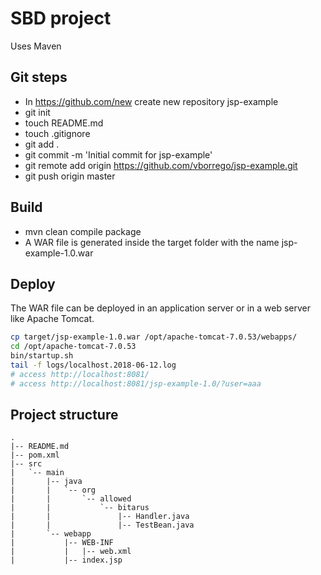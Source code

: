 # SBD project

Uses Maven

## Git steps 
 * In https://github.com/new create new repository jsp-example
 * git init 
 * touch README.md
 * touch .gitignore
 * git add .
 * git commit -m 'Initial commit for jsp-example'
 * git remote add origin https://github.com/vborrego/jsp-example.git
 * git push origin master

## Build 
 * mvn clean compile package
 * A WAR file is generated inside the target folder with the name jsp-example-1.0.war 

## Deploy 
The WAR file can be deployed in an application server or in a web server like Apache Tomcat. 
```sh
cp target/jsp-example-1.0.war /opt/apache-tomcat-7.0.53/webapps/
cd /opt/apache-tomcat-7.0.53
bin/startup.sh
tail -f logs/localhost.2018-06-12.log
# access http://localhost:8081/
# access http://localhost:8081/jsp-example-1.0/?user=aaa
```

## Project structure
```
.
|-- README.md
|-- pom.xml
|-- src
|   `-- main
|       |-- java
|       |   `-- org
|       |       `-- allowed
|       |           `-- bitarus
|       |               |-- Handler.java
|       |               |-- TestBean.java
|       `-- webapp
|           |-- WEB-INF
|           |   |-- web.xml
|           |-- index.jsp
```

